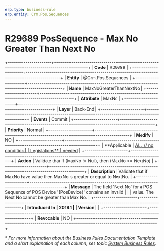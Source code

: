 ```yaml
---
erp.type: business-rule
erp.entity: Crm.Pos.Sequences
---
```


# R29689 PosSequence - Max No Greater Than Next No
+----------------------+-----------------------------------------------------------------------------------------------+
| **Code**             | R29689                                                                                        |
+----------------------+-----------------------------------------------------------------------------------------------+
| **Entity**           | @Crm.Pos.Sequences                                                                            |
+----------------------+-----------------------------------------------------------------------------------------------+
| **Name**             | MaxNoGreaterThanNextNo                                                                        |
+----------------------+-----------------------------------------------------------------------------------------------+
| **Attribute**        | MaxNo                                                                                         |
+----------------------+-----------------------------------------------------------------------------------------------+
| **Layer**            | Back-End                                                                                      |
+----------------------+-----------------------------------------------------------------------------------------------+
| **Events**           | Commit                                                                                        |
+----------------------+-----------------------------------------------------------------------------------------------+
| **Priority**         | Normal                                                                                        |
+----------------------+-----------------------------------------------------------------------------------------------+
| **Modify**           | NO                                                                                            |
+----------------------+-----------------------------------------------------------------------------------------------+
| **Applicable         | [ALL // no condition                                                                          |
| Legislations**       | needed](xref:applicable-legislations)                                                         |
+----------------------+-----------------------------------------------------------------------------------------------+
| **Action**           | Validate that if (MaxNo != Null), then (MaxNo \>= NextNo)                                     |
+----------------------+-----------------------------------------------------------------------------------------------+
| **Description**      | Validate that if MaxNo have value then MaxNo is greater or equal to NextNo.                   |
+----------------------+-----------------------------------------------------------------------------------------------+
| **Message**          | The field \'Next No\' for a POS Sequence of POS Device \'{PosDevice}\' contains an invalid    |
|                      | value. The Next No cannot be greater than Max No.                                             |
+----------------------+-----------------------------------------------------------------------------------------------+
| **Introduced In      | 2019.1                                                                                        |
| Version**            |                                                                                               |
+----------------------+-----------------------------------------------------------------------------------------------+
| **Revocable**        | NO                                                                                            |
+----------------------+-----------------------------------------------------------------------------------------------+

*\* For more information about the Business Rules Documentation Template and a short explanation of each column, see
topic [System Business Rules](../templates/template-description-system-business-rules.md).*

